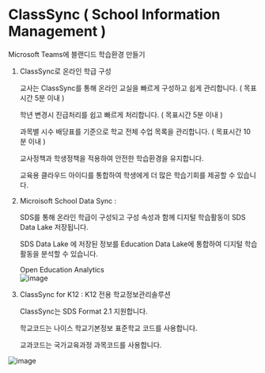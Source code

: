 # ClassSync ( School Information Management  )

Microsoft Teams에 블랜디드 학습환경 만들기 

1. ClassSync로 온라인 학급 구성 

   교사는 ClassSync를 통해 온라인 교실을 빠르게 구성하고 쉽게 관리합니다. ( 목표시간 5분 이내 ) 
   
   학년 변경시 진급처리를 쉽고 빠르게 처리합니다. ( 목표시간 5분 이내 )
   
   과목별 시수 배당표를 기준으로 학교 전체 수업 목록을 관리합니다. ( 목표시간 10 분 이내 )
   
   교사정책과 학생정책을 적용하여 안전한 학습환경을 유지합니다.
   
   교육용 클라우드 아이디를 통합하여 학생에게 더 많은 학습기회를 제공할 수 있습니다.
   

2. Microisoft School Data Sync : 

   SDS를 통해 온라인 학급이 구성되고 구성 속성과 함께 디지털 학습활동이 SDS Data Lake 저장됩니다.
   
   SDS Data Lake 에 저장된 정보를 Education Data Lake에 통합하여 디지털 학습활동을 분석할 수 있습니다.
   
   Open Education Analytics   
   ![image](https://user-images.githubusercontent.com/16409151/213896858-f4d6bd35-07ce-45d7-ac30-e7d26c51490b.png)


3. ClassSync for K12 : K12 전용 학교정보관리솔루션 

   ClassSync는 SDS Format 2.1 지원합니다.
   
   학교코드는 나이스 학교기본정보 표준학교 코드를 사용합니다.
   
   교과코드는 국가교육과정 과목코드를 사용합니다.
  
  ![image](https://user-images.githubusercontent.com/16409151/213896759-131506c1-a6d5-4b3e-b61c-7b501fe0d4e9.png)

 

